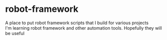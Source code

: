 # robot-framework
A place to put robot framework scripts that I build for various projects  
I'm learning robot framework and other automation tools.  Hopefully they will be useful  

